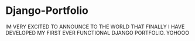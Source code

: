 # Django-Portfolio
IM VERY EXCITED TO ANNOUNCE TO THE WORLD THAT FINALLY I HAVE DEVELOPED MY FIRST EVER FUNCTIONAL DJANGO PORTFOLIO. YOHOOO
